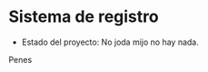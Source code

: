 <h1>Sistema de registro</h1>

- Estado del proyecto: No joda mijo no hay nada.

<footer>Penes</footer>
